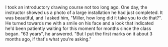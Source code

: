 I took an introductory drawing course not too long ago.
One day, the instructor showed us a photo of a large installation he had just completed.
It was beautiful, and I asked him, "Miller, how long did it take you to do that?".
He turned towards me with a smile on his face and a look that indicated he'd been patiently waiting for this moment for months since the class began.
"63 years", he answered.
"But I put the first marks on it about 3 months ago, if that's what you're asking."
